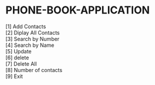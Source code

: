 # PHONE-BOOK-APPLICATION
[1]  Add Contacts        
[2]  Diplay All Contacts\
[3]  Search by Number    
[4]  Search by Name      
[5]  Update              
[6]  delete              
[7]  Delete All          
[8]  Number of contacts\
[9]  Exit 

